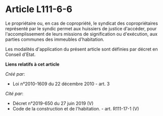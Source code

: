 # Article L111-6-6

Le propriétaire ou, en cas de copropriété, le syndicat des copropriétaires représenté par le syndic permet aux huissiers de
justice d'accéder, pour l'accomplissement de leurs missions de signification ou d'exécution, aux parties communes des
immeubles d'habitation. 

Les modalités d'application du présent article sont définies par décret en Conseil d'Etat.

**Liens relatifs à cet article**

_Créé par_:

  - Loi n°2010-1609 du 22 décembre 2010 - art. 3

_Cité par_:

  - Décret n°2019-650 du 27 juin 2019 (V)
  - Code de la construction et de l'habitation. - art. R111-17-1 (V)
